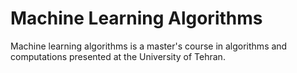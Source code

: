 



# Machine Learning Algorithms


Machine learning algorithms is a master's course in algorithms and computations presented at the University of Tehran.

